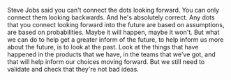 Steve Jobs said you can't connect the dots looking forward. You can only connect them looking backwards. And he's absolutely correct. Any dots that you connect looking forward into the future are based on assumptions, are based on probabilities. Maybe it will happen, maybe it won't. But what we can do to help get a greater inform of the future, to help inform us more about the future, is to look at the past. Look at the things that have happened in the products that we have, in the teams that we've got, and that will help inform our choices moving forward. But we still need to validate and check that they're not bad ideas.